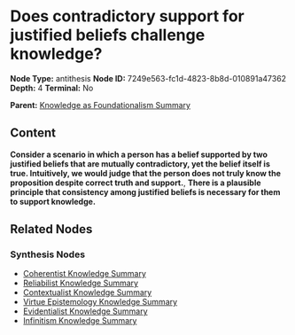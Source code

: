 # Does contradictory support for justified beliefs challenge knowledge?

**Node Type:** antithesis
**Node ID:** 7249e563-fc1d-4823-8b8d-010891a47362
**Depth:** 4
**Terminal:** No

**Parent:** [Knowledge as Foundationalism Summary](knowledge-as-foundationalism-summary-synthesis-dc388349-74ae-48c0-9a7d-a4c8433d6924.md)

## Content

**Consider a scenario in which a person has a belief supported by two justified beliefs that are mutually contradictory, yet the belief itself is true. Intuitively, we would judge that the person does not truly know the proposition despite correct truth and support.**, **There is a plausible principle that consistency among justified beliefs is necessary for them to support knowledge.**

## Related Nodes

### Synthesis Nodes

- [Coherentist Knowledge Summary](coherentist-knowledge-summary-synthesis-04782565-def4-4dcd-90da-7a0c73023cfc.md)
- [Reliabilist Knowledge Summary](reliabilist-knowledge-summary-synthesis-fb4d8542-af32-413f-9443-1c2eeed76f41.md)
- [Contextualist Knowledge Summary](contextualist-knowledge-summary-synthesis-0d1e46b1-5fbb-4774-aafc-a7d548c69753.md)
- [Virtue Epistemology Knowledge Summary](virtue-epistemology-knowledge-summary-synthesis-5699ddd3-71ea-4e6b-b79f-c412b574739c.md)
- [Evidentialist Knowledge Summary](evidentialist-knowledge-summary-synthesis-6277e724-759d-454e-bb02-87ed2e48717b.md)
- [Infinitism Knowledge Summary](infinitism-knowledge-summary-synthesis-54bfe9bf-990a-4174-8298-e81302c87da4.md)
